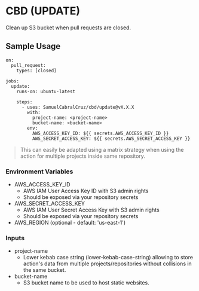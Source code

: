 # CBD (UPDATE)

Clean up S3 bucket when pull requests are closed.

## Sample Usage

```
on:
  pull_request:
    types: [closed]

jobs:
  update:
    runs-on: ubuntu-latest
    
    steps:
      - uses: SamuelCabralCruz/cbd/update@vX.X.X
        with:
          project-name: <project-name> 
          bucket-name: <bucket-name> 
        env:
          AWS_ACCESS_KEY_ID: ${{ secrets.AWS_ACCESS_KEY_ID }}
          AWS_SECRET_ACCESS_KEY: ${{ secrets.AWS_SECRET_ACCESS_KEY }}
```
> This can easily be adapted using a matrix strategy when using the action for multiple projects inside same repository.

### Environment Variables

- AWS_ACCESS_KEY_ID
  - AWS IAM User Access Key ID with S3 admin rights
  - Should be exposed via your repository secrets
- AWS_SECRET_ACCESS_KEY
  - AWS IAM User Secret Access Key with S3 admin rights
  - Should be exposed via your repository secrets
- AWS_REGION (optional - default: 'us-east-1')

### Inputs

- project-name
  - Lower kebab case string (lower-kebab-case-string) allowing to store action's data from multiple
  projects/repositories without collisions in the same bucket.
- bucket-name
  - S3 bucket name to be used to host static websites.
